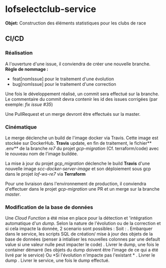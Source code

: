 # lofselectclub-service
**Objet:**
Construction des éléments statistiques pour les clubs de race

## CI/CD

### Réalisation

A l'ouverture d'une issue, il conviendra de créer une nouvelle branche.
**Règle de nommage :**
- feat[nomIssue] pour le traitement d'une évolution
- bug[nomIssue] pour le traitement d'une correction

Une fois le développement réalisé, un commit sera effectué sur la branche.
Le commentaire du commit devra contenir les id des issues corrigées (par exemple: *fix issue #35*)

Une PullRequest et un merge devront être effectués sur la master.

### Cinématique
Le merge déclenche un build de l'image docker via Travis. Cette image est stockée sur DockerHub.
**Travis** update, en fin de traitement, le fichier** .env** de la branche *re7* du projet *gcp-migration* (Cf. terraform/code) avec le nouveau nom de l'image buildée.

La mise à jour du projet *gcp_migration* déclenche le build **Travis** d'une nouvelle  image *scc-docker-server-image* et son déploiement sous gcp dans le projet *lof-ws-re7* via **Terraform**

Pour une livraison dans l'environnement de production, il conviendra d'effectuer dans le projet *gcp-migration* une PR et un merge sur la branche *master*.

### Modification de la base de données
Une *Cloud Function* a été mise en place pour la détection et 'intégration automatique d'un *dump*.
Selon la nature de l'évolution ou de la correction et si cela impacte la donnée, 2 scenario sont possibles :
Soit :
. Embarquer dans le service, les scripts SQL de création/ mise à jour des objets de la base de données (penser à intialiser les nouvelles colonnes par une default value si une valeur nulle peut impacter le code)
. Livrer le dump, une fois le container démarré (les objets du dump doivent être l'image de ce qui a été livré par le service)
Ou
*Si l'évolution n'impacte pas l'existant *
. Livrer le dump
. Livrer le service, une fois le dump effectué.
